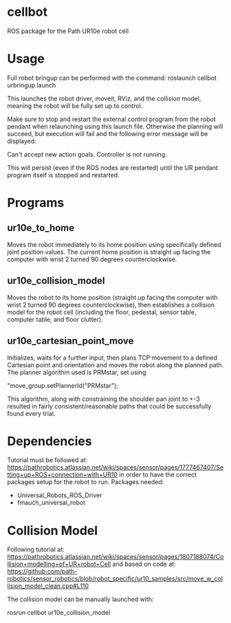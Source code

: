 # cellbot

ROS package for the Path UR10e robot cell

# Usage

Full robot bringup can be performed with the command:
roslaunch cellbot urbringup.launch

This launches the robot driver, moveit, RViz, and the collision model, meaning the robot will be fully set up to control.

Make sure to stop and restart the external control program from the robot pendant when relaunching using this launch file. Otherwise the planning will succeed, but execution will fail and the following error message will be displayed:

Can't accept new action goals. Controller is not running.

This will persist (even if the ROS nodes are restarted) until the UR pendant program itself is stopped and restarted.

# Programs

## ur10e_to_home

Moves the robot immediately to its home position using specifically defined joint position values. The current home position is straight up facing the computer with wrist 2 turned 90 degrees counterclockwise.

## ur10e_collision_model

Moves the robot to its home position (straight up facing the computer with wrist 2 turned 90 degrees counterclockwise), then establishes a collision model for the robot cell (including the floor, pedestal, sensor table, computer table, and floor clutter).

## ur10e_cartesian_point_move
Initializes, waits for a further input, then plans TCP movement to a defined Cartesian point and orientation and moves the robot along the planned path.
The planner algorithm used is PRMstar, set using

"move_group.setPlannerId("PRMstar");

This algorithm, along with constraining the shoulder pan joint to +-3 resulted in fairly consistent/reasonable paths that could be successfully found every trial.

# Dependencies

Tutorial must be followed at: https://pathrobotics.atlassian.net/wiki/spaces/sensor/pages/1777467407/Setting+up+ROS+connection+with+UR10
in order to have the correct packages setup for the robot to run.
Packages needed:
- Universal_Robots_ROS_Driver
- fmauch_universal_robot

# Collision Model

Following tutorial at: https://pathrobotics.atlassian.net/wiki/spaces/sensor/pages/1807188074/Collision+modelling+of+UR+robot+Cell
and based on code at: https://github.com/path-robotics/sensor_robotics/blob/robot_specific/ur10_samples/src/move_w_collision_model_clean.cpp#L110

The collision model can be manually launched with:

rosrun cellbot ur10e_collision_model
